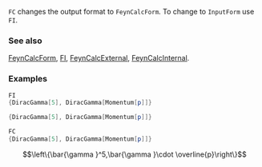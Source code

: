 `FC` changes the output format to `FeynCalcForm`. To change to `InputForm` use `FI`.

### See also

[FeynCalcForm](FeynCalcForm), [FI](FI), [FeynCalcExternal](FeynCalcExternal), [FeynCalcInternal](FeynCalcInternal).

### Examples

```mathematica
FI
{DiracGamma[5], DiracGamma[Momentum[p]]}
```

```mathematica
{DiracGamma[5], DiracGamma[Momentum[p]]}
```

```mathematica
FC
{DiracGamma[5], DiracGamma[Momentum[p]]}
```

$$\left\{\bar{\gamma }^5,\bar{\gamma }\cdot \overline{p}\right\}$$